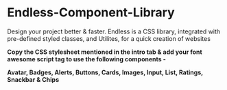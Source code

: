# Endless-Component-Library

Design your project better & faster. Endless is a CSS library, integrated with pre-defined styled classes, and Utilites, for a quick creation of websites

<b>Copy the CSS stylesheet mentioned in the intro tab & add your font awesome script tag to use the following components - <b>

Avatar,
Badges,
Alerts,
Buttons,
Cards,
Images,
Input,
List,
Ratings,
Snackbar & 
Chips
